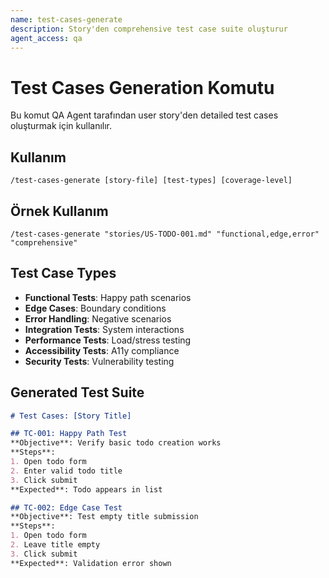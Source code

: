 ```yaml
---
name: test-cases-generate
description: Story'den comprehensive test case suite oluşturur
agent_access: qa
---
```


# Test Cases Generation Komutu

Bu komut QA Agent tarafından user story'den detailed test cases oluşturmak için kullanılır.

## Kullanım
```
/test-cases-generate [story-file] [test-types] [coverage-level]
```

## Örnek Kullanım
```
/test-cases-generate "stories/US-TODO-001.md" "functional,edge,error" "comprehensive"
```

## Test Case Types
- **Functional Tests**: Happy path scenarios
- **Edge Cases**: Boundary conditions
- **Error Handling**: Negative scenarios  
- **Integration Tests**: System interactions
- **Performance Tests**: Load/stress testing
- **Accessibility Tests**: A11y compliance
- **Security Tests**: Vulnerability testing

## Generated Test Suite
```markdown
# Test Cases: [Story Title]

## TC-001: Happy Path Test
**Objective**: Verify basic todo creation works
**Steps**:
1. Open todo form
2. Enter valid todo title
3. Click submit
**Expected**: Todo appears in list

## TC-002: Edge Case Test  
**Objective**: Test empty title submission
**Steps**:
1. Open todo form
2. Leave title empty  
3. Click submit
**Expected**: Validation error shown
```